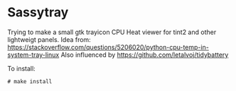 Sassytray
=========

Trying to make a small gtk trayicon CPU Heat viewer for tint2 and other lightweigt panels. Idea from:
https://stackoverflow.com/questions/5206020/python-cpu-temp-in-system-tray-linux
Also influenced by https://github.com/letalvoj/tidybattery

To install:
```
# make install
```
